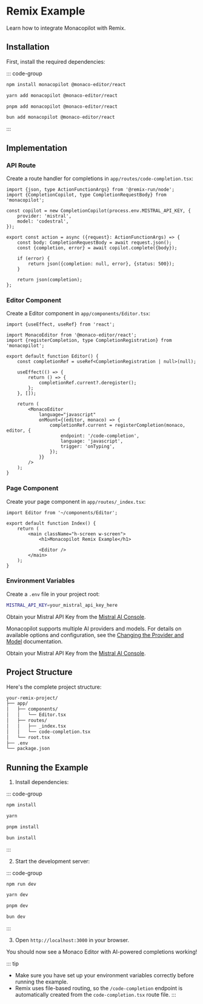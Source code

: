 # Remix Example

Learn how to integrate Monacopilot with Remix.

## Installation

First, install the required dependencies:

::: code-group

```bash [npm]
npm install monacopilot @monaco-editor/react
```

```bash [yarn]
yarn add monacopilot @monaco-editor/react
```

```bash [pnpm]
pnpm add monacopilot @monaco-editor/react
```

```bash [bun]
bun add monacopilot @monaco-editor/react
```

:::

## Implementation

### API Route

Create a route handler for completions in `app/routes/code-completion.tsx`:

```tsx
import {json, type ActionFunctionArgs} from '@remix-run/node';
import {CompletionCopilot, type CompletionRequestBody} from 'monacopilot';

const copilot = new CompletionCopilot(process.env.MISTRAL_API_KEY, {
    provider: 'mistral',
    model: 'codestral',
});

export const action = async ({request}: ActionFunctionArgs) => {
    const body: CompletionRequestBody = await request.json();
    const {completion, error} = await copilot.complete({body});

    if (error) {
        return json({completion: null, error}, {status: 500});
    }

    return json(completion);
};
```

### Editor Component

Create a Editor component in `app/components/Editor.tsx`:

```tsx
import {useEffect, useRef} from 'react';

import MonacoEditor from '@monaco-editor/react';
import {registerCompletion, type CompletionRegistration} from 'monacopilot';

export default function Editor() {
    const completionRef = useRef<CompletionRegistration | null>(null);

    useEffect(() => {
        return () => {
            completionRef.current?.deregister();
        };
    }, []);

    return (
        <MonacoEditor
            language="javascript"
            onMount={(editor, monaco) => {
                completionRef.current = registerCompletion(monaco, editor, {
                    endpoint: '/code-completion',
                    language: 'javascript',
                    trigger: 'onTyping',
                });
            }}
        />
    );
}
```

### Page Component

Create your page component in `app/routes/_index.tsx`:

```tsx
import Editor from '~/components/Editor';

export default function Index() {
    return (
        <main className="h-screen w-screen">
            <h1>Monacopilot Remix Example</h1>

            <Editor />
        </main>
    );
}
```

### Environment Variables

Create a `.env` file in your project root:

```bash
MISTRAL_API_KEY=your_mistral_api_key_here
```

Obtain your Mistral API Key from the [Mistral AI Console](https://console.mistral.ai/api-keys).

Monacopilot supports multiple AI providers and models. For details on available options and configuration, see the [Changing the Provider and Model](/configuration/copilot-options#changing-the-provider-and-model) documentation.

Obtain your Mistral API Key from the [Mistral AI Console](https://console.mistral.ai/api-keys).

## Project Structure

Here's the complete project structure:

```txt
your-remix-project/
├── app/
│   ├── components/
│   │   └── Editor.tsx
│   ├── routes/
│   │   ├── _index.tsx
│   │   └── code-completion.tsx
│   └── root.tsx
├── .env
└── package.json
```

## Running the Example

1. Install dependencies:

::: code-group

```bash [npm]
npm install
```

```bash [yarn]
yarn
```

```bash [pnpm]
pnpm install
```

```bash [bun]
bun install
```

:::

2. Start the development server:

::: code-group

```bash [npm]
npm run dev
```

```bash [yarn]
yarn dev
```

```bash [pnpm]
pnpm dev
```

```bash [bun]
bun dev
```

:::

3. Open `http://localhost:3000` in your browser.

You should now see a Monaco Editor with AI-powered completions working!

::: tip

- Make sure you have set up your environment variables correctly before running the example.
- Remix uses file-based routing, so the `/code-completion` endpoint is automatically created from the `code-completion.tsx` route file.
  :::
